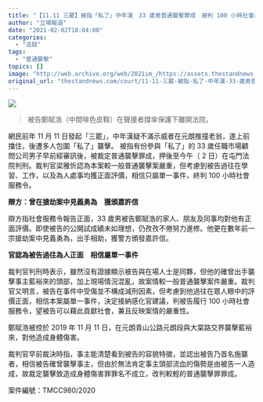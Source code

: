 ```yaml
---
title: "【11.11 三罷】被指「私了」中年漢　33 歲男普通襲擊罪成　被判 100 小時社會服務令"
author: "立場報道"
date: "2021-02-02T18:04:00"
categories:
  - "法庭"
tags:
  - "普通襲擊"
topics: []
image: "http://web.archive.org/web/2021im_/https://assets.thestandnews.com/media/photos/WhatsApp20Image202021-02-0220at204.10.4720PM_xBI8620copy_fQR7Q_hBi7Hqa.png"
original_url: "thestandnews.com/court/11-11-三罷-被指-私了-中年漢-33-歲男普通襲擊罪成-被判-100-小時社會服務令"
---
```

![](http://web.archive.org/web/2021im_/https://assets.thestandnews.com/media/photos/WhatsApp20Image202021-02-0220at204.10.4720PM_xBI8620copy_fQR7Q_hBi7Hqa.png)
> 被告鄭賦浩（中間啡色皮鞋）在聲援者撐傘保護下離開法院。

網民前年 11 月 11 日發起「三罷」，中年漢疑不滿示威者在元朗推撞老翁，遂上前擋住，後遭多人包圍「私了」襲擊。 被指有份參與「私了」的 33 歲任職市場顧問公司男子早前經審訊後，被裁定普通襲擊罪成，押後至今午（ 2 日）在屯門法院判刑。裁判官梁雅忻認為本案較一般普通襲擊案嚴重，但考慮到被告過往在學習、工作，以及為人處事均獲正面評價，相信只屬單一事件，終判 100 小時社會服務令。

**辯方：曾在搶劫案中見義勇為　獲頒嘉許信**

辯方指社會服務令報告正面，33 歲男被告鄭賦浩的家人、朋友及同事均對他有正面評價。即使被告的公開試成績未如理想，仍孜孜不倦努力進修。他更在數年前一宗搶劫案中見義勇為，出手相助，獲警方頒發嘉許信。

**官認為被告過往為人正面　相信屬單一事件**

裁判官判刑時表示，雖然沒有證據顯示被告與在場人士是同夥，但他的確曾出手襲擊事主藍裕來的頭部，加上現場情況混亂，故案情較一般普通襲擊案件嚴重。裁判官又明言，被告在事件中受傷並不構成減刑因素，但考慮到他過往在眾人眼中的評價正面，相信本案屬單一事件，決定接納感化官建議，判被告履行 100 小時社會服務令，望被告可以藉此貢獻社會，兼且反映案情的嚴重性。

鄭賦浩被控於 2019 年 11 月 11 日，在元朗青山公路元朗段與大棠路交界襲擊藍裕來，對他造成身體傷害。

裁判官早前裁決時指，事主能清楚看到被告的容貌特徵，並認出被告乃首名施襲者，相信被告確曾襲擊事主，但由於無法肯定事主頭部流血的傷勢是由被告一人造成，故裁定襲擊致造成身體傷害罪罪名不成立，改判較輕的普通襲擊罪罪成。

案件編號：TMCC980/2020
